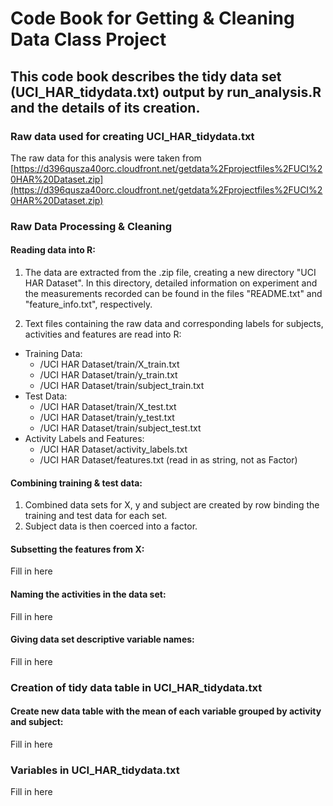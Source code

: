 # Code Book for Getting & Cleaning Data Class Project

## This code book describes the tidy data set (UCI_HAR_tidydata.txt) output by run_analysis.R and the details of its creation.

### Raw data used for creating UCI_HAR_tidydata.txt
The raw data for this analysis were taken from [https://d396qusza40orc.cloudfront.net/getdata%2Fprojectfiles%2FUCI%20HAR%20Dataset.zip](https://d396qusza40orc.cloudfront.net/getdata%2Fprojectfiles%2FUCI%20HAR%20Dataset.zip)  

### Raw Data Processing & Cleaning
#### Reading data into R:
1. The data are extracted from the .zip file, creating a new directory "UCI HAR Dataset". In this directory, detailed information on experiment and the measurements recorded can be found in the files "README.txt" and "feature_info.txt", respectively. 

2. Text files containing the raw data and corresponding labels for subjects, activities and features are read into R:    

* Training Data: 
  + /UCI HAR Dataset/train/X_train.txt
  + /UCI HAR Dataset/train/y_train.txt
  + /UCI HAR Dataset/train/subject_train.txt
* Test Data:
  + /UCI HAR Dataset/train/X_test.txt
  + /UCI HAR Dataset/train/y_test.txt
  + /UCI HAR Dataset/train/subject_test.txt
* Activity Labels and Features:
  + /UCI HAR Dataset/activity_labels.txt
  + /UCI HAR Dataset/features.txt  (read in as string, not as Factor)
  
#### Combining training & test data:
1. Combined data sets for X, y and subject are created by row binding the training and test data for each set.  
2. Subject data is then coerced into a factor.  

#### Subsetting the features from X:
Fill in here

#### Naming the activities in the data set:
Fill in here

#### Giving data set descriptive variable names:
Fill in here

### Creation of tidy data table in UCI_HAR_tidydata.txt

#### Create new data table with the mean of each variable grouped by activity and subject:
Fill in here  


### Variables in UCI_HAR_tidydata.txt
Fill in here
